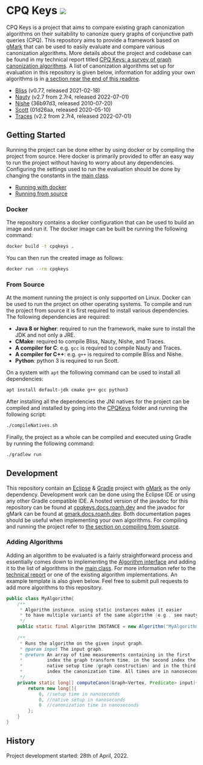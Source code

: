 # CPQ Keys [![](https://img.shields.io/github/release/RoanH/CPQKeys.svg)](https://github.com/RoanH/CPQKeys/releases)
CPQ Keys is a project that aims to compare existing graph canonization algorithms on their suitability to canonize query graphs of conjunctive path queries (CPQ). This repository aims to provide a framework based on [gMark](https://github.com/RoanH/gMark) that can be used to easily evaluate and compare various canonization algorithms. More details about the project and codebase can be found in my technical report titled [CPQ Keys: a survey of graph canonization algorithms](https://research.roanh.dev/cpqkeys/CPQ%20Keys%20v1.1.pdf). A list of canonization algorithms set up for evaluation in this repository is given below, information for adding your own algorithms is in [a section near the end of this readme](#adding-algorithms).

- [Bliss](https://users.aalto.fi/~tjunttil/bliss/index.html) (v0.77, released 2021-02-18)
- [Nauty](https://pallini.di.uniroma1.it/) (v2.7 from 2.7r4, released 2022-07-01)
- [Nishe](https://github.com/b0ri5/nishe-googlecode) (36b97d3, released 2010-07-20)
- [Scott](https://theplatypus.github.io/scott/) (01d26aa, released 2020-05-10)
- [Traces](https://pallini.di.uniroma1.it/) (v2.2 from 2.7r4, released 2022-07-01)

## Getting Started
Running the project can be done either by using docker or by compiling the project from source. Here docker is primarily provided to offer an easy way to run the project without having to worry about any dependencies. Configuring the settings used to run the evaluation should be done by changing the constants in the [main class](CPQKeys/src/dev/roanh/cpqkeys/Main.java).

- [Running with docker](#docker)
- [Running from source](#from-source)

### Docker
The repository contains a docker configuration that can be used to build an image and run it. The docker image can be built be running the following command:

```sh
docker build -t cpqkeys .
```

You can then run the created image as follows:

```sh
docker run --rm cpqkeys
```

### From Source
At the moment running the project is only supported on Linux. Docker can be used to run the project on other operating systems. To compile and run the project from source it is first required to install various dependencies. The following dependencies are required:

- **Java 8 or higher**: required to run the framework, make sure to install the JDK and not only a JRE.
- **CMake**: required to compile Bliss, Nauty, Nishe, and Traces.
- **A compiler for C**: e.g. `gcc` is required to compile Nauty and Traces.
- **A compiler for C++**: e.g. `g++` is required to compile Bliss and Nishe.
- **Python**: python 3 is required to run Scott.

On a system with `apt` the following command can be used to install all dependencies:

```sh
apt install default-jdk cmake g++ gcc python3
```

After installing all the dependencies the JNI natives for the project can be compiled and installed by going into the [CPQKeys](CPQKeys) folder and running the following script:

```sh
./compileNatives.sh
```

Finally, the project as a whole can be compiled and executed using Gradle by running the following command:

```sh
./gradlew run
```

## Development
This repository contain an [Eclipse](https://www.eclipse.org/) & [Gradle](https://gradle.org/) project with [gMark](https://github.com/RoanH/gMark) as the only dependency. Development work can be done using the Eclipse IDE or using any other Gradle compatible IDE. A hosted version of the javadoc for this repository can be found at [cpqkeys.docs.roanh.dev](https://cpqkeys.docs.roanh.dev/) and the javadoc for gMark can be found at [gmark.docs.roanh.dev](https://gmark.docs.roanh.dev/). Both documentation pages should be useful when implementing your own algorithms. For compiling and running the project refer to [the section on compiling from source](#from-source).

### Adding Algorithms
Adding an algorithm to be evaluated is a fairly straightforward process and essentially comes down to implementing the [Algorithm interface](https://cpqkeys.docs.roanh.dev/index.html?dev/roanh/cpqkeys/Algorithm.html) and adding it to the list of algorithms in the [main class](CPQKeys/src/dev/roanh/cpqkeys/Main.java). For more information refer to the [technical report](https://research.roanh.dev/cpqkeys/CPQ%20Keys%20v1.1.pdf) or one of the existing algorithm implementations. An example template is also given below. Feel free to submit pull requests to add more algorithms to this repository.

```java
public class MyAlgorithm{
	/**
	 * Algorithm instance, using static instances makes it easier
	 * to have multiple variants of the same algorithm (e.g., see nauty).
	 */
	public static final Algorithm INSTANCE = new Algorithm("MyAlgorithm", MyAlgorithm::computeCanon);
	
	/**
	 * Runs the algorithm on the given input graph.
	 * @param input The input graph.
	 * @return An array of time measurements containing in the first
	 *         index the graph transform time, in the second index the
	 *         native setup time (graph construction) and in the third
	 *         index the canonization time. All times are in nanoseconds.
	 */
	private static long[] computeCanon(Graph<Vertex, Predicate> input){
		return new long[]{
			0, //setup time in nanoseconds
			0, //native setup in nanoseconds
			0  //canonization time in nanoseconds
		};
	}
}
```

## History
Project development started: 28th of April, 2022.
